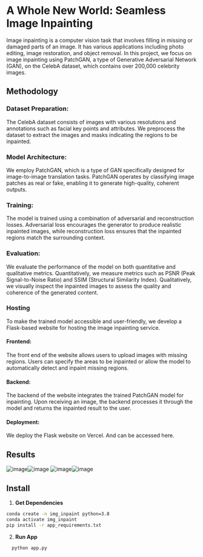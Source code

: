 # A Whole New World: Seamless Image Inpainting


Image inpainting is a computer vision task that involves filling in missing or damaged parts of an image. It has various applications including photo editing, image restoration, and object removal. In this project, we focus on image inpainting using PatchGAN, a type of Generative Adversarial Network (GAN), on the CelebA dataset, which contains over 200,000 celebrity images.

## Methodology

### Dataset Preparation:
The CelebA dataset consists of images with various resolutions and annotations such as facial key points and attributes.
We preprocess the dataset to extract the images and masks indicating the regions to be inpainted.

### Model Architecture:
We employ PatchGAN, which is a type of GAN specifically designed for image-to-image translation tasks.
PatchGAN operates by classifying image patches as real or fake, enabling it to generate high-quality, coherent outputs.

 ### Training:
The model is trained using a combination of adversarial and reconstruction losses.
Adversarial loss encourages the generator to produce realistic inpainted images, while reconstruction loss ensures that the inpainted regions match the surrounding context.

### Evaluation:
We evaluate the performance of the model on both quantitative and qualitative metrics.
Quantitatively, we measure metrics such as PSNR (Peak Signal-to-Noise Ratio) and SSIM (Structural Similarity Index).
Qualitatively, we visually inspect the inpainted images to assess the quality and coherence of the generated content.

### Hosting
To make the trained model accessible and user-friendly, we develop a Flask-based website for hosting the image inpainting service.

#### Frontend:
The front end of the website allows users to upload images with missing regions.
Users can specify the areas to be inpainted or allow the model to automatically detect and inpaint missing regions.
#### Backend:
The backend of the website integrates the trained PatchGAN model for inpainting.
Upon receiving an image, the backend processes it through the model and returns the inpainted result to the user.
#### Deployment:
We deploy the Flask website on Vercel.
And can be accessed here.

## Results
![image](https://github.com/Kazedaa/Image-Inpainting/assets/120291477/ac4dc3b2-0991-44c1-8d69-2ecd49e10acc)![image](https://github.com/Kazedaa/Image-Inpainting/assets/120291477/0d35c2ff-3f81-4216-a88e-ca9d1c28c5c5)
![image](https://github.com/Kazedaa/Image-Inpainting/assets/120291477/2faa5b4f-208d-4663-a1b5-7dfc0b33e398)![image](https://github.com/Kazedaa/Image-Inpainting/assets/120291477/02013534-3f5f-47ae-8323-d0523f1af256)

## Install
1. **Get Dependencies**
```bash
conda create -n img_inpaint python=3.8
conda activate img_inpaint
pip install -r app_requirements.txt
```
2. **Run App**
 ```bash
   python app.py
 ```
